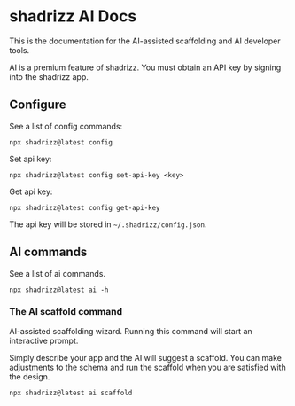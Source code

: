 # shadrizz AI Docs

This is the documentation for the AI-assisted scaffolding and AI developer tools.

AI is a premium feature of shadrizz. You must obtain an API key by signing into the shadrizz app.

## Configure

See a list of config commands:

```
npx shadrizz@latest config
```

Set api key:

```
npx shadrizz@latest config set-api-key <key>
```

Get api key:

```
npx shadrizz@latest config get-api-key
```

The api key will be stored in `~/.shadrizz/config.json`.

## AI commands

See a list of ai commands.

```
npx shadrizz@latest ai -h
```

### The AI scaffold command

AI-assisted scaffolding wizard. Running this command will start an interactive prompt.

Simply describe your app and the AI will suggest a scaffold. You can make adjustments to the schema and run the scaffold when you are satisfied with the design.

```
npx shadrizz@latest ai scaffold
```
